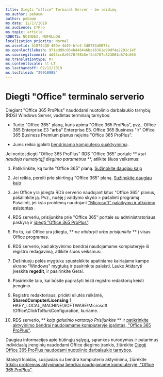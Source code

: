 ```yaml
---
title: Diegti "office" Terminal Server - be leidimų
ms.author: pebaum
author: pebaum
ms.date: 12/17/2018
ms.audience: ITPro
ms.topic: article
ROBOTS: NOINDEX, NOFOLLOW
localization_priority: Normal
ms.assetid: b1074430-489e-4d49-bfe4-3d8783d8073c
ms.openlocfilehash: 971edd9c064b448446ba16361e99df4a2291c14f
ms.sourcegitcommit: dd43cc0a9470f98b8ef2a3787c823801d674c666
ms.translationtype: MT
ms.contentlocale: lt-LT
ms.lasthandoff: 02/12/2019
ms.locfileid: "29918985"
---
```

# <a name="installing-office-on-a-terminal-server"></a>Diegti "Office" terminalo serverio

Diegiant "Office 365 ProPlus" naudodami nuotolinio darbalaukio tarnybų (RDS) Windows Server, vadintas terminalų tarnybos:
  
- Turite "Office 365" planą, kuris apima "Office 365 ProPlus", pvz., Office 365 Enterprise E3 "arba" Enterprise E5. Office 365 Business "ir" Office 365 Business Premium planus neįeina "Office 365 ProPlus".
    
- Jums reikia įgalinti [bendrinamo kompiuterio suaktyvinimą](https://docs.microsoft.com/DeployOffice/overview-of-shared-computer-activation-for-office-365-proplus).
    
Jei norite įdiegti "Office 365 ProPlus" RDS "Office 365" portale ** *kuri naudoja numatytąjį diegimo parametrus* **, atlikite šiuos veiksmus: 
  
1. Patikrinkite, ką turite "Office 365" planą. [Sužinokite daugiau kaip](https://docs.microsoft.com/office365/admin/admin-overview/what-subscription-do-i-have)
    
2. Jei reikia, pereiti prie skirtingų "Office 365" planą. [Sužinokite daugiau kaip](https://docs.microsoft.com/office365/admin/subscriptions-and-billing/switch-to-a-different-plan)
    
3. Jei Office yra įdiegta RDS serverio naudojant kitus "Office 365" planus, pašalinkite ją. Pvz., nuėję į valdymo skydo \> pašalinti programą. Pašalinti, jei kyla problemų naudojant ["Microsoft" palaikymo ir atkūrimo asistentas](https://aka.ms/SARA-OfficeUninstall-Alchemy) . 
    
4. RDS serveriu, prisijunkite prie "Office 365" portale su administratoriaus paskyrą ir [įdiegti "Office 365 ProPlus"](https://portal.office.com/OLS/MySoftware.aspx).
    
5. Po to, kai Office yra įdiegta, ** *ne atidaryti arba prisijunkite* ** į visas Office programas. 
    
6. RDS serverio, kad aktyvinimo bendrai naudojamame kompiuteryje iš registro redagavimą, atlikite šiuos veiksmus:
    
1. Dešiniuoju pelės mygtuku spustelėkite apatiniame kairiajame kampe ekrano "Windows" mygtuką ir pasirinkite paleisti. Lauke Atidaryti įveskite **regedit**, ir pasirinkite Gerai. 
    
2. Pasirinkite taip, kai būsite paprašyti leisti registro redaktorių keisti įrenginio.
    
3. Registro redaktoriaus, pridėti eilutės reikšmė, **SharedComputerLicensing** 1 HKEY_LOCAL_MACHINE\SOFTWARE\Microsoft \Office\ClickToRun\Configuration, kuriame. 
    
7. RDS serverio, ** *kaip galutinio vartotojo Prisijunkite* ** ir [patikrinkite aktyvinimo bendrai naudojamame kompiuteryje įgalintas, "Office 365 ProPlus"](https://docs.microsoft.com/DeployOffice/troubleshoot-issues-with-shared-computer-activation-for-office-365-proplus#verify-that-activation-for-office-365-proplus-succeeded).
    
Daugiau informacijos apie būtinųjų sąlygų, sąrankos nurodymus ir patarimus individualų įrenginių naudodami Office diegimo įrankis, žiūrėkite [Diegti Office 365 ProPlus naudodami nuotolinio darbalaukio tarnybos](https://docs.microsoft.com/DeployOffice/deploy-office-365-proplus-by-using-remote-desktop-services).
  
Ištaisyti klaidas, susijusias su bendra kompiuterio aktyvinimu, žiūrėkite [trikčių problemas aktyvinamą bendrai naudojamame kompiuteryje, "Office 365 ProPlus"](https://docs.microsoft.com/DeployOffice/troubleshoot-issues-with-shared-computer-activation-for-office-365-proplus).
  

